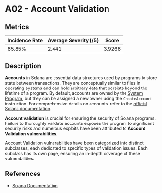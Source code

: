 # A02 - Account Validation

## Metrics

<center>

| Incidence Rate | Average Severity (/5) | Score      |
|----------------|-----------------------|------------|
|     65.85%     |         2.441         |   3.9266   |

</center>

## Description

**Accounts** in Solana are essential data structures used by programs to store state between transactions. They are conceptually similar to files in operating systems and can hold arbitrary data that persists beyond the lifetime of a program. By default, accounts are owned by the [System Program](https://docs.solana.com/developing/runtime-facilities/programs#system-program), but they can be assigned a new owner using the `CreateAccount` instruction. For comprehensive details on accounts, refer to the [official Solana documentation](https://docs.solana.com/developing/programming-model/accounts).

**Account validation** is crucial for ensuring the security of Solana programs. Failure to thoroughly validate accounts exposes the program to significant security risks and numerous exploits have been attributed to **Account Validation vulnerabilities**.

Account Validation vulnerabilities have been categorized into distinct subclasses, each dedicated to specific types of validation issues. Each subclass has its own page, ensuring an in-depth coverage of these vulnerabilities.

## References 

- [Solana Documentation](https://docs.solana.com/developing/programming-model/accounts)